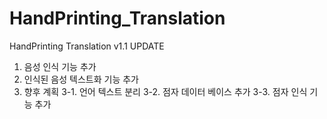 # HandPrinting_Translation

HandPrinting Translation v1.1 UPDATE

1. 음성 인식 기능 추가
2. 인식된 음성 텍스트화 기능 추가
3. 향후 계획
 3-1. 언어 텍스트 분리
 3-2. 점자 데이터 베이스 추가
 3-3. 점자 인식 기능 추가
